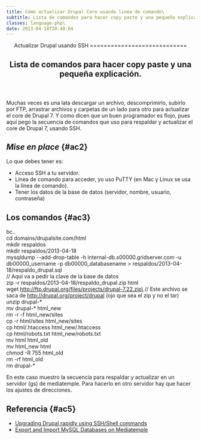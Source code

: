 ```yaml
---
title: Cómo actualizar Drupal Core usando linea de comando\
subtitle: Lista de comandos para hacer copy paste y una pequeña explicación de cómo funciona el proceso.\
classes: language-php\
date: 2013-04-18T20:40:04
---
```


<header>
<hgroup>
Actualizar Drupal usando SSH
============================

## Lista de comandos para hacer copy paste y una pequeña explicación.

</hgroup>
</header>
Muchas veces es una lata descargar un archivo, descomprimirlo, subirlo por FTP, arrastrar archivos y carpetas de un lado para otro para actualizar el core de Drupal 7. Y como dicen que un buen programador es flojo, pues aquí pego la secuencia de comandos que uso para respaldar y actualizar el core de Drupal 7, usando SSH.

## _<span lang="fr">Mise en place</span>_ {#ac2}

Lo que debes tener es:

-   Acceso SSH a tu servidor.
-   Línea de comando para acceder, yo uso PuTTY (en Mac y Linux se usa la línea de comando).
-   Tener los datos de la base de datos (servidor, nombre, usuario, contraseña)

## Los comandos {#ac3}

bc..\
cd domains/drupalsite.com/html\
mkdir respaldos\
mkdir respaldos/2013-04-18\
mysqldump --add-drop-table -h internal-db.s00000.gridserver.com -u db00000_username -p db00000_databasename &gt; respaldos/2013-04-18/respaldo_drupal.sql\
// Aquí va a pedir la clave de la base de datos\
zip -r respaldos/2013-04-18/respaldo_drupal.zip html\
wget http://ftp.drupal.org/files/projects/drupal-7.22.zip\
// Este archivo se saca de http://drupal.org/project/drupal (ojo que sea el zip y no el tar)\
unzip drupal-\*\
mv drupal-\* html_new\
rm -r -f html_new/sites\
cp -r html/sites html_new/sites\
cp html/.htaccess html_new/.htaccess\
cp html/robots.txt html_new/robots.txt\
mv html html_old\
mv html_new html\
chmod -R 755 html_old\
rm -rf html_old\
rm drupal-\*

En este caso muestro la secuencia para respaldar y actualizar en un servidor (gs) de mediatemple. Para hacerlo en otro servidor hay que hacer los ajustes de direcciones.

## Referencia {#ac5}

-   [Upgrading Drupal rapidly using SSH/Shell commands](http://drupal.org/node/297496)
-   [Export and Import MySQL Databases on Mediatemple](https://kb.mediatemple.net/questions/129/Export+and+import+MySQL+databases#gs/method2-export)
